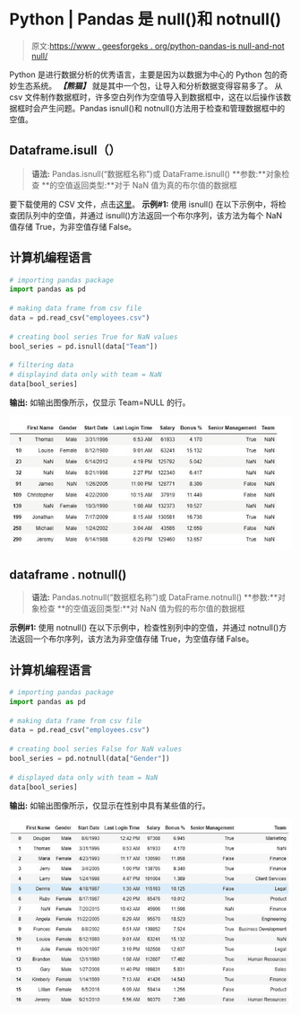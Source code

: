 # Python | Pandas 是 null()和 notnull()

> 原文:[https://www . geesforgeks . org/python-pandas-is null-and-not null/](https://www.geeksforgeeks.org/python-pandas-isnull-and-notnull/)

Python 是进行数据分析的优秀语言，主要是因为以数据为中心的 Python 包的奇妙生态系统。 ***【熊猫】*** 就是其中一个包，让导入和分析数据变得容易多了。
从 csv 文件制作数据框时，许多空白列作为空值导入到数据框中，这在以后操作该数据框时会产生问题。Pandas isnull()和 notnull()方法用于检查和管理数据框中的空值。

## Dataframe.isull（）

> **语法:** Pandas.isnull(“数据框名称”)或 DataFrame.isnull()
> **参数:**对象检查
> **的空值返回类型:**对于 NaN 值为真的布尔值的数据框

要下载使用的 CSV 文件，点击[这里](https://media.geeksforgeeks.org/wp-content/uploads/employees.csv)。
**示例#1:** 使用 isnull()
在以下示例中，将检查团队列中的空值，并通过 isnull()方法返回一个布尔序列，该方法为每个 NaN 值存储 True，为非空值存储 False。

## 计算机编程语言

```py
# importing pandas package
import pandas as pd

# making data frame from csv file
data = pd.read_csv("employees.csv")

# creating bool series True for NaN values
bool_series = pd.isnull(data["Team"])

# filtering data
# displayind data only with team = NaN
data[bool_series]
```

**输出:**
如输出图像所示，仅显示 Team=NULL 的行。

![](img/9d405b7a7d2913158adbf732318457d6.png)

## dataframe . notnull()

> **语法:** Pandas.notnull(“数据框名称”)或 DataFrame.notnull()
> **参数:**对象检查
> **的空值返回类型:**对 NaN 值为假的布尔值的数据框

**示例#1:** 使用 notnull()
在以下示例中，检查性别列中的空值，并通过 notnull()方法返回一个布尔序列，该方法为非空值存储 True，为空值存储 False。

## 计算机编程语言

```py
# importing pandas package
import pandas as pd

# making data frame from csv file
data = pd.read_csv("employees.csv")

# creating bool series False for NaN values
bool_series = pd.notnull(data["Gender"])

# displayed data only with team = NaN
data[bool_series]
```

**输出:**
如输出图像所示，仅显示在性别中具有某些值的行。

![](img/e47611f40e5d345615e52c520da71e95.png)